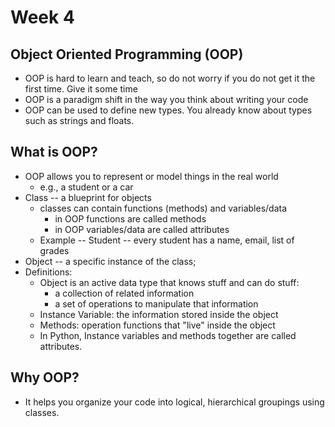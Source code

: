 # Week 4

## Object Oriented Programming (OOP)
  - OOP is hard to learn and teach, so do not worry if you do not get it the first time. Give it some time
  - OOP is a paradigm shift in the way you think about writing your code
  - OOP can be used to define new types. You already know about types such as strings and floats. 

## What is OOP?
  - OOP allows you to represent or model things in the real world
    - e.g., a student or a car 
  - Class -- a blueprint for objects
    - classes can contain functions (methods) and variables/data 
      - in OOP functions are called methods
      - in OOP variables/data are called attributes
    - Example -- Student -- every student has a name, email, list of grades
  - Object -- a specific instance of the class; 
  - Definitions:
    - Object is an active data type that knows stuff and can do stuff:
      - a collection of related information
      - a set of operations to manipulate that information 
    - Instance Variable: the information stored inside the object 
    - Methods: operation functions that "live" inside the object 
    - In Python, Instance variables and methods together are called attributes. 

## Why OOP?
  - It helps you organize your code into logical, hierarchical groupings using classes. 
